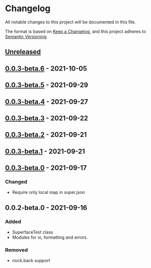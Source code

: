 # Changelog

All notable changes to this project will be documented in this file.

The format is based on [Keep a Changelog](https://keepachangelog.com/en/1.0.0/),
and this project adheres to [Semantic Versioning](https://semver.org/spec/v2.0.0.html).

## [Unreleased]

## [0.0.3-beta.6] - 2021-10-05

## [0.0.3-beta.5] - 2021-09-29

## [0.0.3-beta.4] - 2021-09-27

## [0.0.3-beta.3] - 2021-09-22

## [0.0.3-beta.2] - 2021-09-21

## [0.0.3-beta.1] - 2021-09-21

## [0.0.3-beta.0] - 2021-09-17
### Changed
- Require only local map in super.json

## 0.0.2-beta.0 - 2021-09-16
### Added
- SuperfaceTest class
- Modules for io, formatting and errors.

### Removed
- nock.back support

[Unreleased]: https://github.com/superfaceai/testing-lib/compare/v0.0.3-beta.6...HEAD
[0.0.3-beta.6]: https://github.com/superfaceai/testing-lib/compare/v0.0.3-beta.5...v0.0.3-beta.6
[0.0.3-beta.5]: https://github.com/superfaceai/testing-lib/compare/v0.0.3-beta.4...v0.0.3-beta.5
[0.0.3-beta.4]: https://github.com/superfaceai/testing-lib/compare/v0.0.3-beta.3...v0.0.3-beta.4
[0.0.3-beta.3]: https://github.com/superfaceai/testing-lib/compare/v0.0.3-beta.2...v0.0.3-beta.3
[0.0.3-beta.2]: https://github.com/superfaceai/testing-lib/compare/v0.0.3-beta.1...v0.0.3-beta.2
[0.0.3-beta.1]: https://github.com/superfaceai/testing-lib/compare/v0.0.3-beta.0...v0.0.3-beta.1
[0.0.3-beta.0]: https://github.com/superfaceai/testing-lib/compare/v0.0.2-beta.0...v0.0.3-beta.0
